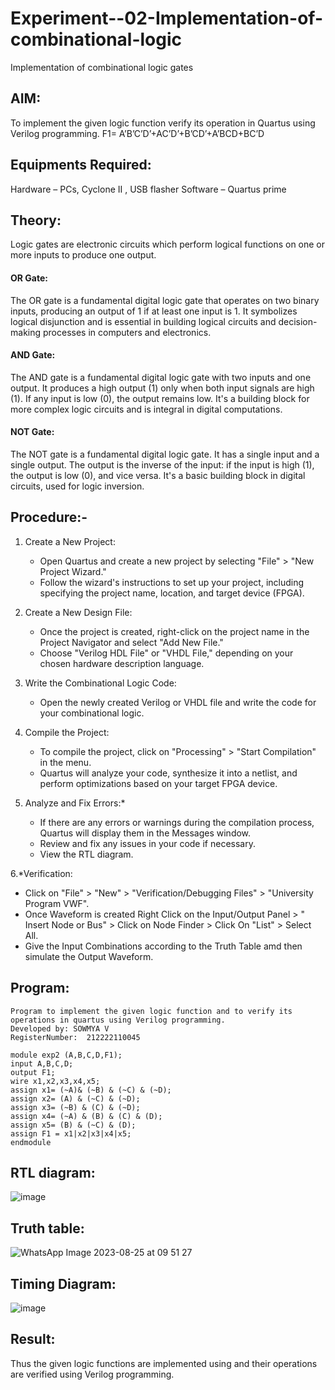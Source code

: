 # Experiment--02-Implementation-of-combinational-logic
Implementation of combinational logic gates
 
## AIM:
To implement the given logic function verify its operation in Quartus using Verilog programming.
F1= A’B’C’D’+AC’D’+B’CD’+A’BCD+BC’D
 
## Equipments Required:
Hardware – PCs, Cyclone II , USB flasher
Software – Quartus prime

## Theory:
Logic gates are electronic circuits which perform logical functions on one or more inputs to produce one output.
#### OR Gate:
The OR gate is a fundamental digital logic gate that operates on two binary inputs, producing an output of 1 if at least one input is 1. It symbolizes logical disjunction and is essential in building logical circuits and decision-making processes in computers and electronics.
#### AND Gate:
The AND gate is a fundamental digital logic gate with two inputs and one output. It produces a high output (1) only when both input signals are high (1). If any input is low (0), the output remains low. It's a building block for more complex logic circuits and is integral in digital computations.
#### NOT Gate:
The NOT gate is a fundamental digital logic gate. It has a single input and a single output. The output is the inverse of the input: if the input is high (1), the output is low (0), and vice versa. It's a basic building block in digital circuits, used for logic inversion.

## Procedure:-
1. Create a New Project:
   - Open Quartus and create a new project by selecting "File" > "New Project Wizard."
   - Follow the wizard's instructions to set up your project, including specifying the project name, location, and target device (FPGA).

2. Create a New Design File:
   - Once the project is created, right-click on the project name in the Project Navigator and select "Add New File."
   - Choose "Verilog HDL File" or "VHDL File," depending on your chosen hardware description language.

3. Write the Combinational Logic Code:
   - Open the newly created Verilog or VHDL file and write the code for your combinational logic.
     
4. Compile the Project:
   - To compile the project, click on "Processing" > "Start Compilation" in the menu.
   - Quartus will analyze your code, synthesize it into a netlist, and perform optimizations based on your target FPGA device.

5. Analyze and Fix Errors:*
   - If there are any errors or warnings during the compilation process, Quartus will display them in the Messages window.
   - Review and fix any issues in your code if necessary.
   - View the RTL diagram.

6.*Verification:
   - Click on "File" > "New" > "Verification/Debugging Files" > "University Program VWF".
   - Once Waveform is created Right Click on the Input/Output Panel > " Insert Node or Bus" > Click on Node Finder > Click On "List" > Select All.
   - Give the Input Combinations according to the Truth Table amd then simulate the Output Waveform.
## Program:
```
Program to implement the given logic function and to verify its operations in quartus using Verilog programming.
Developed by: SOWMYA V
RegisterNumber:  212222110045

module exp2 (A,B,C,D,F1);
input A,B,C,D;
output F1;
wire x1,x2,x3,x4,x5;
assign x1= (~A)& (~B) & (~C) & (~D);
assign x2= (A) & (~C) & (~D);
assign x3= (~B) & (C) & (~D);
assign x4= (~A) & (B) & (C) & (D);
assign x5= (B) & (~C) & (D);
assign F1 = x1|x2|x3|x4|x5;
endmodule

```

## RTL diagram:
![image](https://github.com/SowmyaVisvanathan/Experiment--02-Implementation-of-combinational-logic-/assets/119475775/5dd1fc09-c9aa-47d8-acc6-c04f1871539f)

## Truth table:
![WhatsApp Image 2023-08-25 at 09 51 27](https://github.com/SowmyaVisvanathan/Experiment--02-Implementation-of-combinational-logic-/assets/119475775/9af6343a-0c74-46b7-88dd-dd512984908a)

## Timing Diagram:
![image](https://github.com/SowmyaVisvanathan/Experiment--02-Implementation-of-combinational-logic-/assets/119475775/87b0bde0-42ce-4030-b143-71602e3978ba)

## Result:
Thus the given logic functions are implemented using  and their operations are verified using Verilog programming.

